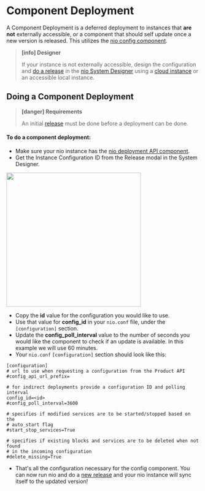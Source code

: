 # Component Deployment

A Component Deployment is a deferred deployment to instances that **are not** externally accessible, or a component that should self update once a new version is released. This utilizes the [nio config component](https://github.com/niolabs/component_config).

> **[info] Designer**
>
> If your instance is not externally accessible, design the configuration and [do a release](/deployment/nio/release.md) in the [nio System Designer](https://app.n.io/design) using a [cloud instance](/quickstart/README.md) or an accessible local instance.
>

## Doing a Component Deployment

> **[danger] Requirements**
>
> An initial [release](/deployment/nio/release.md) must be done before a deployment can be done.
>

#### To do a component deployment:
- Make sure your nio instance has the [nio deployment API component](https://github.com/niolabs/component_deployment_api).
- Get the Instance Configuration ID from the Release modal in the System Designer.

<img class="left border" src="/img/deploy/component/id.png" height="350" />

- Copy the **id** value for the configuration you would like to use.
- Use that value for **config_id** in your `nio.conf` file, under the `[configuration]` section.
- Update the **config_poll_interval** value to the number of seconds you would like the component to check if an update is available. In this example we will use 60 minutes.
- Your `nio.conf` `[configuration]` section should look like this:

```
[configuration]
# url to use when requesting a configuration from the Product API
#config_api_url_prefix=

# for indirect deployments provide a configuration ID and polling interval
config_id=<id>
#config_poll_interval=3600

# specifies if modified services are to be started/stopped based on the
# auto_start flag
#start_stop_services=True

# specifies if existing blocks and services are to be deleted when not found
# in the incoming configuration
#delete_missing=True
```

- That's all the configuration necessary for the config component. You can now run nio and do a [new release](/deployment/nio/release.md) and your nio instance will sync itself to the updated version!
